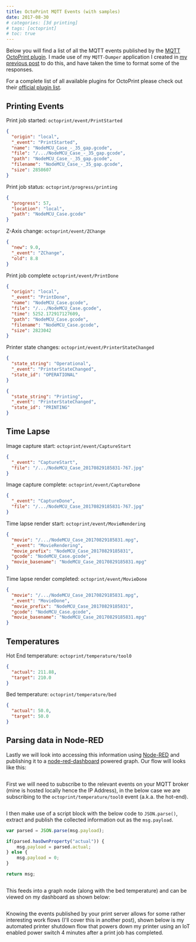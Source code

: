 ```yaml
---
title: OctoPrint MQTT Events (with samples)
date: 2017-08-30
# categories: [3d printing]
# tags: [octoprint]
# toc: true
---
```


Below you will find a list of all the MQTT events published by the [MQTT OctoPrint plugin](https://plugins.octoprint.org/plugins/mqtt/). I made use of my `MQTT-Dumper` application I created in [my previous post](https://www.richardn.ca/posts/MQTTDumperAlpha/) to do this, and have taken the time to format some of the responses.

For a complete list of all available plugins for OctoPrint please check out their [official plugin list](https://plugins.octoprint.org/by_date/).

## Printing Events
Print job started: `octoprint/event/PrintStarted`

```json
{
  "origin": "local",
  "_event": "PrintStarted",
  "name": "NodeMCU_Case_-_35_gap.gcode",
  "file": "/.../NodeMCU_Case_-_35_gap.gcode",
  "path": "NodeMCU_Case_-_35_gap.gcode",
  "filename": "NodeMCU_Case_-_35_gap.gcode",
  "size": 2858607
}
```

Print job status: `octoprint/progress/printing`

```json
{
  "progress": 57,
  "location": "local",
  "path": "NodeMCU_Case.gcode"
}
```

Z-Axis change: `octoprint/event/ZChange`

```json
{
  "new": 9.0,
  "_event": "ZChange",
  "old": 8.8
}
```

Print job complete `octoprint/event/PrintDone`

```json
{
  "origin": "local",
  "_event": "PrintDone",
  "name": "NodeMCU_Case.gcode",
  "file": "/.../NodeMCU_Case.gcode",
  "time": 5252.172917127609,
  "path": "NodeMCU_Case.gcode",
  "filename": "NodeMCU_Case.gcode",
  "size": 2823042
}
```

Printer state changes: `octoprint/event/PrinterStateChanged`

```json
{
  "state_string": "Operational",
  "_event": "PrinterStateChanged",
  "state_id": "OPERATIONAL"
}

{
  "state_string": "Printing",
  "_event": "PrinterStateChanged",
  "state_id": "PRINTING"
}
```

## Time Lapse
Image capture start: `octoprint/event/CaptureStart`

```json
{
  "_event": "CaptureStart",
  "file": "/.../NodeMCU_Case_20170829185831-767.jpg"
}
```

Image capture complete: `octoprint/event/CaptureDone`

```json
{
  "_event": "CaptureDone",
  "file": "/.../NodeMCU_Case_20170829185831-767.jpg"
}
```

Time lapse render start: `octoprint/event/MovieRendering`

```json
{
  "movie": "/.../NodeMCU_Case_20170829185831.mpg",
  "_event": "MovieRendering",
  "movie_prefix": "NodeMCU_Case_20170829185831",
  "gcode": "NodeMCU_Case.gcode",
  "movie_basename": "NodeMCU_Case_20170829185831.mpg"
}
```

Time lapse render completed: `octoprint/event/MovieDone`

```json
{
  "movie": "/.../NodeMCU_Case_20170829185831.mpg",
  "_event": "MovieDone",
  "movie_prefix": "NodeMCU_Case_20170829185831",
  "gcode": "NodeMCU_Case.gcode",
  "movie_basename": "NodeMCU_Case_20170829185831.mpg"
}
```

## Temperatures
Hot End temperature: `octoprint/temperature/tool0`

```json
{
  "actual": 211.88,
  "target": 210.0
}
```

Bed temperature: `octoprint/temperature/bed`

```json
{
  "actual": 50.0,
  "target": 50.0
}
```

## Parsing data in Node-RED
Lastly we will look into accessing this information using [Node-RED](https://nodered.org/) and publishing it to a [node-red-dashboard](https://github.com/node-red/node-red-dashboard) powered graph. Our flow will looks like this:

<img src="./001.png" alt="" />

First we will need to subscribe to the relevant events on your MQTT broker (mine is hosted locally hence the IP Address), in the below case we are subscribing to the `octoprint/temperature/tool0` event (a.k.a. the hot-end).

<img src="./002.png" alt="" />

I then make use of a script block with the below code to `JSON.parse()`, extract and publish the collected information out as the `msg.payload`.

```js
var parsed = JSON.parse(msg.payload);

if(parsed.hasOwnProperty("actual")) {
    msg.payload = parsed.actual;
} else {
    msg.payload = 0;
}

return msg;
```

<img src="./003.png" alt="" />

This feeds into a graph node (along with the bed temperature) and can be viewed on my dashboard as shown below:

<img src="./004.png" alt="" />

Knowing the events published by your print server allows for some rather interesting work flows (I'll cover this in another post), shown below is my automated printer shutdown flow that powers down my printer using an IoT enabled power switch 4 minutes after a print job has completed.

<img src="./005.png" alt="" />
